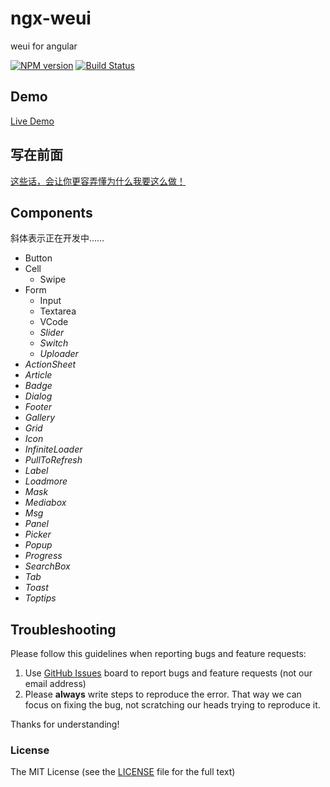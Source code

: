 # ngx-weui
weui for angular

[![NPM version](https://img.shields.io/npm/v/ngx-weui.svg)](https://www.npmjs.com/package/ngx-weui)
[![Build Status](https://travis-ci.org/cipchk/ngx-weui.svg?branch=master)](https://travis-ci.org/cipchk/ngx-weui)


## Demo

[Live Demo](https://cipchk.github.io/ngx-weui/)

## 写在前面

[这些话，会让你更容弄懂为什么我要这么做！](https://github.com/cipchk/ngx-weui/issues/1)

## Components

斜体表示正在开发中……

+ Button
+ Cell
    + Swipe
+ Form
    + Input
    + Textarea
    + VCode
    + _Slider_
    + _Switch_
    + _Uploader_
+ _ActionSheet_
+ _Article_
+ _Badge_
+ _Dialog_
+ _Footer_
+ _Gallery_
+ _Grid_
+ _Icon_
+ _InfiniteLoader_
+ _PullToRefresh_
+ _Label_
+ _Loadmore_
+ _Mask_
+ _Mediabox_
+ _Msg_
+ _Panel_
+ _Picker_
+ _Popup_
+ _Progress_
+ _SearchBox_
+ _Tab_
+ _Toast_
+ _Toptips_

## Troubleshooting

Please follow this guidelines when reporting bugs and feature requests:

1. Use [GitHub Issues](https://github.com/cipchk/ngx-weui/issues) board to report bugs and feature requests (not our email address)
2. Please **always** write steps to reproduce the error. That way we can focus on fixing the bug, not scratching our heads trying to reproduce it.

Thanks for understanding!

### License

The MIT License (see the [LICENSE](https://github.com/cipchk/ngx-weui/blob/master/LICENSE) file for the full text)
